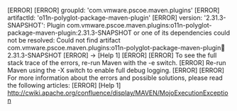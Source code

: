 [ERROR] 
[ERROR] groupId: 'com.vmware.pscoe.maven.plugins'
[ERROR] artifactId: 'o11n-polyglot-package-maven-plugin'
[ERROR] version: '2.31.3-SNAPSHOT': Plugin com.vmware.pscoe.maven.plugins:o11n-polyglot-package-maven-plugin:2.31.3-SNAPSHOT or one of its dependencies could not be resolved: Could not find artifact com.vmware.pscoe.maven.plugins:o11n-polyglot-package-maven-plugin:jar:2.31.3-SNAPSHOT
[ERROR] -> [Help 1]
[ERROR] 
[ERROR] To see the full stack trace of the errors, re-run Maven with the -e switch.
[ERROR] Re-run Maven using the -X switch to enable full debug logging.
[ERROR] 
[ERROR] For more information about the errors and possible solutions, please read the following articles:
[ERROR] [Help 1] http://cwiki.apache.org/confluence/display/MAVEN/MojoExecutionException
